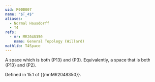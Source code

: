 ```yaml
---
uid: P000007
name: "$T_4$"
aliases:
  - Normal Hausdorff
  - T4
refs:
  - mr: MR2048350
    name: General Topology (Willard)
mathlib: T4Space
---
```


A space which is both {P13} and {P3}. 
Equivalently, a space that is both {P13} and {P2}.

Defined in 15.1 of {{mr:MR2048350}}.
